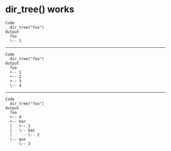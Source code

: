 # dir_tree() works

    Code
      dir_tree("foo")
    Output
      foo
      \-- 1

---

    Code
      dir_tree("foo")
    Output
      foo
      +-- 1
      +-- 2
      +-- 3
      \-- 4

---

    Code
      dir_tree("foo")
    Output
      foo
      +-- 4
      +-- bar
      |   +-- 1
      |   \-- baz
      |       \-- 2
      \-- qux
          \-- 3

